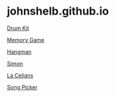 # johnshelb.github.io

<p><a href="https://johnshelb.github.io/drumkit">Drum Kit</a></p>
<p><a href="https://johnshelb.github.io/memory%20game">Memory Game</a></p>
<p><a href="https://johnshelb.github.io/hangmanwebapp.html">Hangman</a></p>
<p><a href="https://johnshelb.github.io/simon">Simon</a></p>
<p><a href="https://johnshelb.github.io/LaCelians/faces.html">La Celians</a></p>
<p><a href="https://johnshelb.github.io/songList/index.html">Song Picker</a></p>
